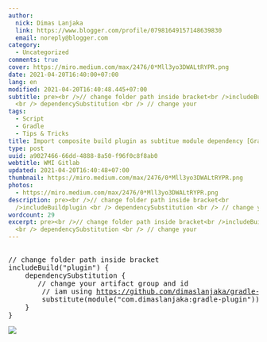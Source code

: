 ```yaml
---
author:
  nick: Dimas Lanjaka
  link: https://www.blogger.com/profile/07981649157148639830
  email: noreply@blogger.com
category:
  - Uncategorized
comments: true
cover: https://miro.medium.com/max/2476/0*Mll3yo3DWALtRYPR.png
date: 2021-04-20T16:40:00+07:00
lang: en
modified: 2021-04-20T16:40:48.445+07:00
subtitle: pre><br />// change folder path inside bracket<br />includeBuildplugin
  <br /> dependencySubstitution <br /> // change your
tags:
  - Script
  - Gradle
  - Tips & Tricks
title: Import composite build plugin as subtitue module dependency [Gradle]
type: post
uuid: a9027466-66dd-4888-8a50-f96f0c8f8ab0
webtitle: WMI Gitlab
updated: 2021-04-20T16:40:48+07:00
thumbnail: https://miro.medium.com/max/2476/0*Mll3yo3DWALtRYPR.png
photos:
  - https://miro.medium.com/max/2476/0*Mll3yo3DWALtRYPR.png
description: pre><br />// change folder path inside bracket<br
  />includeBuildplugin <br /> dependencySubstitution <br /> // change your
wordcount: 29
excerpt: pre><br />// change folder path inside bracket<br />includeBuildplugin
  <br /> dependencySubstitution <br /> // change your
---
```


<pre><br>// change folder path inside bracket<br>includeBuild("plugin") {<br>    dependencySubstitution {<br>    	// change your artifact group and id<br>        // iam using <a href="https://github.com/dimaslanjaka/gradle-plugin/" target="_blank" rel="noopener noreferer nofollow">https://github.com/dimaslanjaka/gradle-plugin/</a> for example<br>        substitute(module("com.dimaslanjaka:gradle-plugin")).with(project(":"))<br>    }<br>}<br></pre> <img src="https://miro.medium.com/max/2476/0*Mll3yo3DWALtRYPR.png">